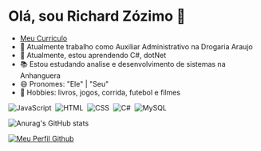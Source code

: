 # Olá, sou Richard Zózimo 👋

- [Meu Curriculo](https://github.com/RichardZozimo/RichardZozimo/blob/main/RichardZozimo.pdf)
- 🔭 Atualmente trabalho como Auxiliar Administrativo na Drogaria Araujo
- 🌱 Atualmente, estou aprendendo C#, dotNet
- 📚 Estou estudando analise e desenvolvimento de sistemas na Anhanguera
- 😄 Pronomes: "Ele" | "Seu"
- 🎯 Hobbies: livros, jogos, corrida, futebol e filmes

![JavaScript](https://img.shields.io/badge/-JavaScript-05122A?style=flat&logo=javascript)&nbsp;
![HTML](https://img.shields.io/badge/-HTML-05122A?style=flat&logo=HTML5)&nbsp;
![CSS](https://img.shields.io/badge/-CSS-05122A?style=flat&logo=CSS3&logoColor=1572B6)&nbsp;
![C#](https://img.shields.io/badge/-C%23-05122A?style=flat&logo=c-sharp&logoColor=white)&nbsp;
![MySQL](https://img.shields.io/badge/-MySQL-05122A?style=flat&logo=sqlite)&nbsp;






![Anurag's GitHub stats](https://github-readme-stats.vercel.app/api?username=RichardZozimo&hide=contribs,prs)

[![Meu Perfil Github](https://img.shields.io/github/followers/RichardZozimo?label=followers&labelColor=0D0D0D&logo=Github)](https://https://github.com/RichardZozimo)

	
